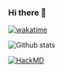 ### Hi there 👋

[![wakatime](https://wakatime.com/badge/user/41372bcf-834f-4bcf-a8a4-3c78e83a1ee3.svg)](https://wakatime.com/@41372bcf-834f-4bcf-a8a4-3c78e83a1ee3)
<!--
**Tony-Liou/Tony-Liou** is a ✨ _special_ ✨ repository because its `README.md` (this file) appears on your GitHub profile.

Here are some ideas to get you started:

- 🔭 I’m currently working on ...
- 🌱 I’m currently learning ...
- 👯 I’m looking to collaborate on ...
- 🤔 I’m looking for help with ...
- 💬 Ask me about ...
- 📫 How to reach me: ...
- 😄 Pronouns: ...
- ⚡ Fun fact: ...
-->

![Github stats](https://github-readme-stats.vercel.app/api?username=Tony-Liou&count_private=true&theme=react)

[![HackMD](https://hackmd.io/logo-full.svg)](https://hackmd.io/@ltony1024)
